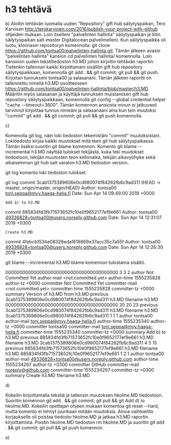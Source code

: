# h3 tehtävä

b)
Aloitin tehtävän luomalla uuden "Repository" gift hub säilytyspaikan,
Tero Karvisen http://terokarvinen.com/2016/publish-your-project-with-github ohjeiden mukaan.
Loin itselleni "palvelinten hallinta" säilytyspaikan ja liitin säilytyspaikan salt-master Digitalocean
palvelimelleni. Kun säilytyspaikka oli luotu, kloonasin repositoryn komennolla:
git clone https://github.com/tontsa00/palvelinten-hallinta.git. Tämän jälkeen avasin "palvelinten hallinta" kansion
cd palvelinten hallinta/ komennolla. Loin kansioon uuden tekstitiedoston h3.MD johon kirjoitin tehtävän raportin.
Tietenkin tallennan kaikki kirjoittamani sisällön gift hub repository säilytyspaikkaan, komennolla
git add . && git commit; git pull && git push. Kirjoitan tunnukseni tontsa00 ja salasanani. Tämän jälkeen raportti on
tallennettu nimellä h3.MD osoitteeseen https://github.com/tontsa00/palvelinten-hallinta/blob/master/h3.MD
Määritin myös salasanan ja käyttäjä tunnuksen muistamisen gift hub repository säilytyspaikkaan, komennolla
git config --global credential.helper "cache --timeout=3600". Tämän komennon ansiosta minun ei jatkuvasti tarvinnut
kirjoittaa tunnus nimeäni ja salasanaani aina kun tein muutoksi "commit"
git add . && git commit; git pull && git push komennolla.

c)

Komenolla git log, näin loki tiedoston tekemistäni "commit" muutoksistani. Lokitiedosto kirjaa kaikki muutokset mitä
teen git hub säilytyspaikassa. Tämän lisäksi suoritin git blame komennon. Komento git blame --incremental h3.MD
näyttää tulokset tekijästä, kuka teki muutokset tiedostoon, tekijän muutosten teon kellonaika, tekijän aikavyöhyke
sekä aikaisemman git hub salt varaton h3.MD tiedoston version.

git log komento loki tiedoston tulokset:

git log
commit 3cab1375389806e0cd980074f84262fb6c9ad311 (HEAD -> master, origin/master, origin/HEAD)
Author: tontsa00 <toni.seppa@myy.haaga-helia.fi>
Date:   Sun Apr 14 09:49:00 2019 +0000

    Add b) to h3.MD

commit 885834fd3fb71573652fc10e0f9652177ef9e661
Author: tontsa00 <49336828+tontsa00@users.noreply.github.com>
Date:   Sun Apr 14 12:31:07 2019 +0300

    Create h3.MD

commit 4febcb1534e08328eda1618869e37acc35c7a55f
Author: tontsa00 <49336828+tontsa00@users.noreply.github.com>
Date:   Sun Apr 14 12:26:30 2019 +0300

git blame --incremental h3.MD blame komennon tulostama sisältö.

0000000000000000000000000000000000000000 3 3 2
author Not Committed Yet
author-mail <not.committed.yet>
author-time 1555235828
author-tz +0000
committer Not Committed Yet
committer-mail <not.committed.yet>
committer-time 1555235828
committer-tz +0000
summary Version of h3.MD from h3.MD
previous 3cab1375389806e0cd980074f84262fb6c9ad311 h3.MD
filename h3.MD
0000000000000000000000000000000000000000 20 20 23
previous 3cab1375389806e0cd980074f84262fb6c9ad311 h3.MD
filename h3.MD
3cab1375389806e0cd980074f84262fb6c9ad311 1 1 1
author tontsa00
author-mail <toni.seppa@myy.haaga-helia.fi>
author-time 1555235340
author-tz +0000
committer tontsa00
committer-mail <toni.seppa@myy.haaga-helia.fi>
committer-time 1555235340
committer-tz +0000
summary Add b) to h3.MD
previous 885834fd3fb71573652fc10e0f9652177ef9e661 h3.MD
filename h3.MD
3cab1375389806e0cd980074f84262fb6c9ad311 4 5 15
previous 885834fd3fb71573652fc10e0f9652177ef9e661 h3.MD
filename h3.MD
885834fd3fb71573652fc10e0f9652177ef9e661 1 2 1
author tontsa00
author-mail <49336828+tontsa00@users.noreply.github.com>
author-time 1555234267
author-tz +0300
committer GitHub
committer-mail <noreply@github.com>
committer-time 1555234267
committer-tz +0300
summary Create h3.MD
filename h3.MD

d)

Kokeilin kirjoittamalla tekstiä ja tallensin muutoksen hkolme.MD tiedostoon. Suoritin komennon 
git add . && git commit; git pull && git Add d) to hkolme.MD. Kokeilin opettajan ohjeen mukaan komentoa
git reset --hard, mutta komento ei tehnyt juurikaan mitään muutoksia. Ainoa vaihtoehto korjaukselle oli
poistaa tiedosto hkolme.MD ja jatkaa h3.MD raportin kirjoittamista. Poistin hkolme.MD tiedoston rm hkolme.MD
ja suoritin git add . && git commit; git pull && git push komennon.

e)
